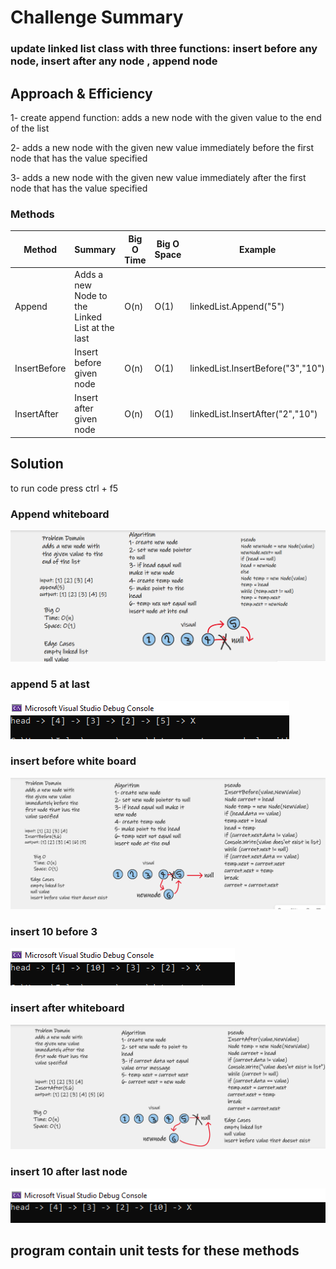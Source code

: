 # Challenge Summary
### update linked list class with three functions: insert  before any node, insert  after any node , append node

## Approach & Efficiency
1- create append function: adds a new node with the given value to the end of the list

2- adds a new node with the given new value immediately before the first node that has the value specified

3- adds a new node with the given new value immediately after the first node that has the value specified

### Methods
 
| Method | Summary | Big O Time | Big O Space | Example 
| ----------- | ----------- | ----------- |  ----------- |  ----------- |
| Append | Adds a new Node to the Linked List at the last | O(n) | O(1) | linkedList.Append("5") |
| InsertBefore | Insert before given node | O(n) | O(1) | linkedList.InsertBefore("3","10") |
| InsertAfter | Insert after given node | O(n) | O(1) | linkedList.InsertAfter("2","10") 


## Solution

to run code press ctrl + f5

### Append whiteboard

![](append2.png)

### append 5 at last

![](append.png)

### insert before white board

![](insertbefore2.png)

### insert 10 before 3 

![](insertbefore.png)

### insert after whiteboard

![](insertafter2.png)

### insert 10 after last node

![](insertafter.png)

## program contain unit tests for these methods
